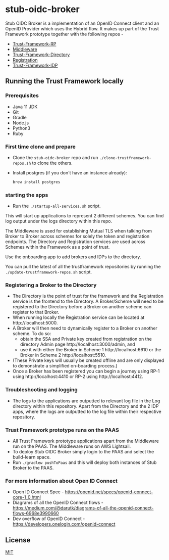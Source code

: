 # stub-oidc-broker

Stub OIDC Broker is a implementation of an OpenID Connect client and an OpenID Provider which uses the Hybrid flow. It makes up part of the Trust Framework prototype together with the following repos -  

* [Trust-Framework-RP](https://github.com/alphagov/stub-trustframework-rp)
* [Middleware](https://github.com/alphagov/middleware-in-the-middle)
* [Trust-Framework-Directory](https://github.com/alphagov/trust-framework-directory-prototype)
* [Registration](https://github.com/alphagov/tpp-registration-prototype)
* [Trust-Framework-IDP](https://github.com/alphagov/trust-framework-idp)

## Running the Trust Framework locally

### Prerequisites

* Java 11 JDK
* Git
* Gradle
* Node.js
* Python3
* Ruby

### First time clone and prepare

* Clone the `stub-oidc-broker` repo and run `./clone-trustframework-repos.sh` to clone the others.

* Install postgres (if you don't have an instance already):
  
  ```bash
  brew install postgres
  ```

### starting the apps

* Run the `./startup-all-services.sh` script.

This will start up applications to represent 2 different schemes. You can find log output under the logs directory within this repo.

The Middleware is used for establishing Mutual TLS when talking from Broker to Broker across schemes for solely the token and registration endpoints. The Directory and Registration services are used across Schemes within the Framework as a point of trust.

Use the onboarding app to add brokers and IDPs to the directory.

You can pull the latest of all the trustframework repositories  by running the `./update-trustframework-repos.sh` script.

### Registering a Broker to the Directory

* The Directory is the point of trust for the framework and the Registration service is the frontend to the Directory. A Broker/Scheme will need to be registered to the Directory before a Broker on another scheme can register to that Broker. 
* When running locally the Registration service can be located at http://localhost:5000. 
* A Broker will then need to dynamically register to a Broker on another scheme. To do so:
  * obtain the SSA and Private key created from registration on the directory Admin page http://localhost:3000/admin, and
  * use it with either the Broker in Scheme 1 http://localhost:6610 or the Broker in Scheme 2 http://localhost:5510.
* (These Private keys will usually be created offline and are only displayed to demonstrate a simplified on-boarding process.)
* Once a Broker has been registered you can begin a journey using RP-1 using http://localhost:4410 or RP-2 using http://localhost:4412.

### Troubleshooting and logging

* The logs to the applications are outputted to relevant log file in the Log directory within this repository. Apart from the Directory and the 2 IDP apps, where the logs are outputted to the log file within their respective repository. 

### Trust Framework prototype runs on the PAAS

* All Trust Framework prototype applications apart from the Middleware run on the PAAS. The Middleware runs on AWS Lightsail.
* To deploy Stub OIDC Broker simply login to the PAAS and select the build-learn space. 
* Run `./gradlew pushToPaas` and this will deploy both instances of Stub Broker to the PAAS. 

### For more information about Open ID Connect

* Open ID Connect Spec - https://openid.net/specs/openid-connect-core-1_0.html
* Diagrams of all the OpenID Connect flows - https://medium.com/@darutk/diagrams-of-all-the-openid-connect-flows-6968e3990660
* Dev overflow of OpenID Connect - https://developers.onelogin.com/openid-connect

## License

[MIT](https://github.com/alphagov/stub-oidc-broker/blob/master/LICENCE)

